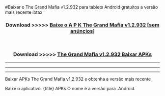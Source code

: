 #Baixar o The Grand Mafia v1.2.932  para tablets Android gratuitos a versão mais recente ibtax


<div align="center">
<h3>Download >>>>> <a href="https://pt-web.web.app/?pt= The Grand Mafia v1.2.932">Baixe o A P K The Grand Mafia v1.2.932 [sem anúncios]</a></h3><br>

<h3>Download >>>>> <a href="https://pt-web.web.app/?pt= The Grand Mafia v1.2.932">The Grand Mafia v1.2.932 Baixar APKs</a></h3>
</div>

----------------------------------------------------------

----------------------------------------------------------

----------------------------------------------------------

Baixar APKs The Grand Mafia v1.2.932 e obtenha a versão mais recente

Baixe o aplicativo. {title} APKs O nome é a versão para .Android.


